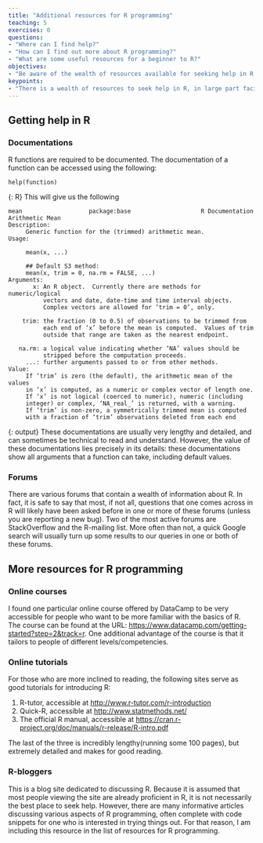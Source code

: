 ```yaml
---
title: "Additional resources for R programming"
teaching: 5 
exercises: 0
questions: 
- "Where can I find help?" 
- "How can I find out more about R programming?"
- "What are some useful resources for a beginner to R?"
objectives: 
- "Be aware of the wealth of resources available for seeking help in R." 
keypoints:
- "There is a wealth of resources to seek help in R, in large part facilitated by the active R user community."
---
```

## Getting help in R

### Documentations
R functions are required to be documented. The documentation of a function can be accessed using the following: 

~~~
help(function)
~~~
{: R}
This will give us the following

~~~
mean                   package:base                    R Documentation
Arithmetic Mean
Description:
     Generic function for the (trimmed) arithmetic mean.
Usage:

     mean(x, ...)
     
     ## Default S3 method:
     mean(x, trim = 0, na.rm = FALSE, ...)     
Arguments:
       x: An R object.  Currently there are methods for numeric/logical
          vectors and date, date-time and time interval objects.
          Complex vectors are allowed for ‘trim = 0’, only.

    trim: the fraction (0 to 0.5) of observations to be trimmed from
          each end of ‘x’ before the mean is computed.  Values of trim
          outside that range are taken as the nearest endpoint.

   na.rm: a logical value indicating whether ‘NA’ values should be
          stripped before the computation proceeds.
     ...: further arguments passed to or from other methods.
Value:
     If ‘trim’ is zero (the default), the arithmetic mean of the values
     in ‘x’ is computed, as a numeric or complex vector of length one.
     If ‘x’ is not logical (coerced to numeric), numeric (including
     integer) or complex, ‘NA_real_’ is returned, with a warning.
     If ‘trim’ is non-zero, a symmetrically trimmed mean is computed
     with a fraction of ‘trim’ observations deleted from each end
~~~
{: output}
These documentations are usually very lengthy and detailed, and can sometimes be technical to read and understand. However, the value of these documentations lies precisely in its details: these documentations show all arguments that a function can take, including default values. 

### Forums 
There are various forums that contain a wealth of information about R. In fact, it is safe to say that most, if not all, questions that one comes across in R will likely have been asked before in one or more of these forums (unless you are reporting a new bug). Two of the most active forums are StackOverflow and the R-mailing list. More often than not, a quick Google search will usually turn up some results to our queries in one or both of these forums. 

## More resources for R programming

### Online courses 
I found one particular online course offered by DataCamp to be very accessible for people who want to be more familiar with the basics of R. The course can be found at the URL: https://www.datacamp.com/getting-started?step=2&track=r. One additional advantage of the course is that it tailors to people of different levels/competencies.

### Online tutorials
For those who are more inclined to reading, the following sites serve as good tutorials for introducing R:
1. R-tutor, accessible at  http://www.r-tutor.com/r-introduction
2. Quick-R, accessible at http://www.statmethods.net/
3. The official R manual, accessible at https://cran.r-project.org/doc/manuals/r-release/R-intro.pdf

The last of the three is incredibly lengthy(running some 100 pages), but extremely detailed and makes for good reading. 

### R-bloggers
This is a blog site dedicated to discussing R. Because it is assumed that most people viewing the site are already proficient in R, it is not necessarily the best place to seek help. However, there are many informative articles discussing various aspects of R programming, often complete with code snippets for one who is interested in trying things out. For that reason, I am including this resource in the list of resources for R programming.
